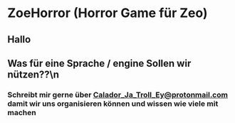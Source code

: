 # ZoeHorror (Horror Game für Zeo)
## Hallo
## Was für eine Sprache / engine Sollen wir nützen??\n
### Schreibt mir gerne über Calador_Ja_Troll_Ey@protonmail.com damit wir uns organisieren können und wissen wie viele mit machen
